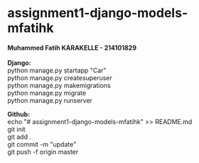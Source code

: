 # assignment1-django-models-mfatihk

<b> Muhammed Fatih KARAKELLE - 214101829 </b> 
</br>
</br>
<b> Django: </b> </br>
python manage.py startapp "Car" </br>
python manage.py createsuperuser </br>
python manage.py makemigrations </br>
python manage.py migrate </br>
python manage.py runserver </br>

<b> Github: </b> </br>
echo "# assignment1-django-models-mfatihk" >> README.md </br>
git init </br>
git add . </br>
git commit -m "update" </br>
git push -f origin master </br>
